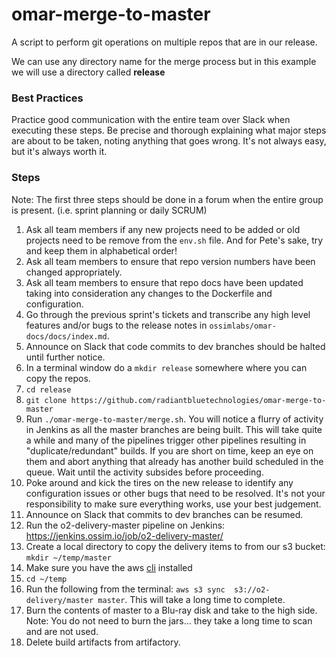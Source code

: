# omar-merge-to-master
A script to perform git operations on multiple repos that are in our release.  

We can use any directory name for the merge process but in this example we will use a directory called **release**

### Best Practices
Practice good communication with the entire team over Slack when executing these steps. Be precise and thorough explaining what major steps are about to be taken, noting anything that goes wrong. It's not always easy, but it's always worth it.

### Steps
Note: The first three steps should be done in a forum when the entire group is present. (i.e. sprint planning or daily SCRUM)
1. Ask all team members if any new projects need to be added or old projects need to be remove from the `env.sh` file.  And for Pete's sake, try and keep them in alphabetical order!
2. Ask all team members to ensure that repo version numbers have been changed appropriately.
3. Ask all team members to ensure that repo docs have been updated taking into consideration any changes to the Dockerfile and configuration.
4. Go through the previous sprint's tickets and transcribe any high level features and/or bugs to the release notes in `ossimlabs/omar-docs/docs/index.md`.
5. Announce on Slack that code commits to dev branches should be halted until further notice.
6. In a terminal window do a `mkdir release` somewhere where you can copy the repos.
7. `cd release`
8. `git clone https://github.com/radiantbluetechnologies/omar-merge-to-master`
9. Run `./omar-merge-to-master/merge.sh`. You will notice a flurry of activity in Jenkins as all the master branches are being built. This will take quite a while and many of the pipelines trigger other pipelines resulting in "duplicate/redundant" builds. If you are short on time, keep an eye on them and abort anything that already has another build scheduled in the queue. Wait until the activity subsides before proceeding.
10. Poke around and kick the tires on the new release to identify any configuration issues or other bugs that need to be resolved. It's not your responsibility to make sure everything works, use your best judgement.
11. Announce on Slack that commits to dev branches can be resumed.
12. Run the o2-delivery-master pipeline on Jenkins: https://jenkins.ossim.io/job/o2-delivery-master/
13. Create a local directory to copy the delivery items to from our s3 bucket: `mkdir ~/temp/master`
14. Make sure you have the aws [cli](http://docs.aws.amazon.com/cli/latest/userguide/installing.html) installed
15. `cd ~/temp`
16. Run the following from the terminal: `aws s3 sync  s3://o2-delivery/master master`. This will take a long time to complete. 
17. Burn the contents of master to a Blu-ray disk and take to the high side. Note: You do not need to burn the jars... they take a long time to scan and are not used. 
18. Delete build artifacts from artifactory.
